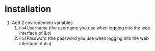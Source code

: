 # Installation
1. Add 2 environement variables
   1. ilo4Username (the username you use when logging into the web interface of iLo)
   2. ilo4Password (the password you use when logging into the web interface of iLo)
